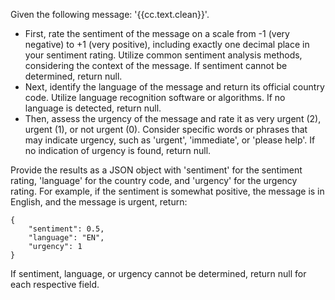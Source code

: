 Given the following message: '{{cc.text.clean}}'.

- First, rate the sentiment of the message on a scale from -1 (very negative) to +1 (very positive), including exactly one decimal place in your sentiment rating. Utilize common sentiment analysis methods, considering the context of the message. If sentiment cannot be determined, return null.
- Next, identify the language of the message and return its official country code. Utilize language recognition software or algorithms. If no language is detected, return null.
- Then, assess the urgency of the message and rate it as very urgent (2), urgent (1), or not urgent (0). Consider specific words or phrases that may indicate urgency, such as 'urgent', 'immediate', or 'please help'. If no indication of urgency is found, return null.

Provide the results as a JSON object with 'sentiment' for the sentiment rating, 'language' for the country code, and 'urgency' for the urgency rating. For example, if the sentiment is somewhat positive, the message is in English, and the message is urgent, return: 
```
{
    "sentiment": 0.5, 
    "language": "EN", 
    "urgency": 1
}
```

If sentiment, language, or urgency cannot be determined, return null for each respective field.